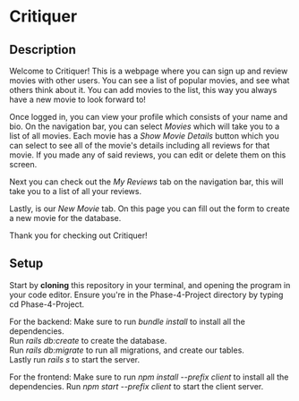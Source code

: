 # Critiquer

## Description

Welcome to Critiquer! This is a webpage where you can sign up and review movies with other users. You can see a list of popular movies, and see what others think about it. You can add movies to the list, this way you always have a new movie to look forward to!

Once logged in, you can view your profile which consists of your name and bio. On the navigation bar, you can select *Movies* which will take you to a list of all movies. Each movie has a *Show Movie Details* button which you can select to see all of the movie's details including all reviews for that movie. If you made any of said reviews, you can edit or delete them on this screen. 

Next you can check out the *My Reviews* tab on the navigation bar, this will take you to a list of all your reviews. 

Lastly, is our *New Movie* tab. On this page you can fill out the form to create a new movie for the database. 

Thank you for checking out Critiquer! 


## Setup

Start by **cloning** this repository in your terminal, and opening the program in your code editor. Ensure you're in the Phase-4-Project directory by typing cd Phase-4-Project.

For the backend:
Make sure to run *bundle install* to install all the dependencies. \
Run *rails db:create* to create the database. \
Run *rails db:migrate* to run all migrations, and create our tables. \
Lastly run *rails s* to start the server. 

For the frontend:
Make sure to run *npm install --prefix client* to install all the dependencies.
Run *npm start --prefix client* to start the client server. 



